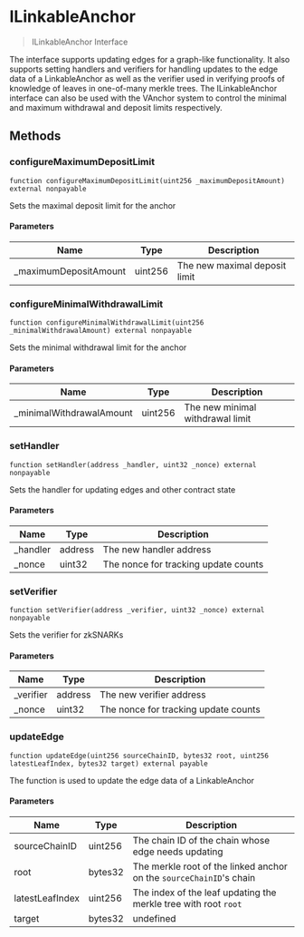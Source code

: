 # ILinkableAnchor



> ILinkableAnchor Interface

The interface supports updating edges for a graph-like functionality. It also supports setting handlers and verifiers for handling updates to the edge data of a LinkableAnchor as well as the verifier used in verifying proofs of knowledge of leaves in one-of-many merkle trees. The ILinkableAnchor interface can also be used with the VAnchor system to control the minimal and maximum withdrawal and deposit limits respectively.



## Methods

### configureMaximumDepositLimit

```solidity
function configureMaximumDepositLimit(uint256 _maximumDepositAmount) external nonpayable
```

Sets the maximal deposit limit for the anchor



#### Parameters

| Name | Type | Description |
|---|---|---|
| _maximumDepositAmount | uint256 | The new maximal deposit limit

### configureMinimalWithdrawalLimit

```solidity
function configureMinimalWithdrawalLimit(uint256 _minimalWithdrawalAmount) external nonpayable
```

Sets the minimal withdrawal limit for the anchor



#### Parameters

| Name | Type | Description |
|---|---|---|
| _minimalWithdrawalAmount | uint256 | The new minimal withdrawal limit

### setHandler

```solidity
function setHandler(address _handler, uint32 _nonce) external nonpayable
```

Sets the handler for updating edges and other contract state



#### Parameters

| Name | Type | Description |
|---|---|---|
| _handler | address | The new handler address
| _nonce | uint32 | The nonce for tracking update counts

### setVerifier

```solidity
function setVerifier(address _verifier, uint32 _nonce) external nonpayable
```

Sets the verifier for zkSNARKs



#### Parameters

| Name | Type | Description |
|---|---|---|
| _verifier | address | The new verifier address
| _nonce | uint32 | The nonce for tracking update counts

### updateEdge

```solidity
function updateEdge(uint256 sourceChainID, bytes32 root, uint256 latestLeafIndex, bytes32 target) external payable
```

The function is used to update the edge data of a LinkableAnchor



#### Parameters

| Name | Type | Description |
|---|---|---|
| sourceChainID | uint256 | The chain ID of the chain whose edge needs updating
| root | bytes32 | The merkle root of the linked anchor on the  `sourceChainID`&#39;s chain
| latestLeafIndex | uint256 | The index of the leaf updating the merkle tree with root `root`
| target | bytes32 | undefined




